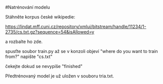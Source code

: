 ﻿#Natrénování modelu

Stáhněte korpus české wikipedie:

https://lindat.mff.cuni.cz/repository/xmlui/bitstream/handle/11234/1-2735/cs.txt.gz?sequence=54&isAllowed=y

a rozbalte ho zde.

spusťte soubor train.py
až se v konzoli objeví "where do you want to train from?" napište "cs.txt"

čekejte dokud se nevypíše "finished"

Předtrénovaný model je už uložen v souboru tria.txt. 
